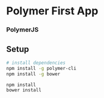 Polymer First App
=====================

### PolymerJS

## Setup

``` bash
# install dependencies
npm install -g polymer-cli
npm install -g bower

npm install
bower install
```
